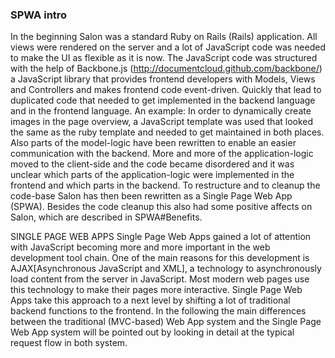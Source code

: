 ### SPWA intro
In the beginning Salon was a standard Ruby on Rails (Rails) application. All views were rendered on the server and a lot of JavaScript code was needed to make the UI as flexible as it is now. The JavaScript code was structured with the help of Backbone.js (http://documentcloud.github.com/backbone/) a JavaScript library that provides frontend developers with Models, Views and Controllers and makes frontend code event-driven. Quickly that lead to duplicated code that needed to get implemented in the backend language and in the frontend language. An example: In order to dynamically create images in the page overview, a JavaScript template was used that looked the same as the ruby template and needed to get maintained in both places. Also parts of the model-logic have been rewritten to enable an easier communication with the backend. More and more of the application-logic moved to the client-side and the code became disordered and it was unclear which parts of the application-logic were implemented in the frontend and which parts in the backend. 
To restructure and to cleanup the code-base Salon has then been rewritten as a Single Page Web App (SPWA). Besides the code cleanup this also had some positive affects on Salon, which are described in SPWA#Benefits.

SINGLE PAGE WEB APPS
Single Page Web Apps gained a lot of attention with JavaScript becoming more and more important in the web development tool chain. One of the main reasons for this development is AJAX[Asynchronous JavaScript and XML], a technology to asynchronously load content from the server in JavaScript. Most modern web pages use this technology to make their pages more interactive.
Single Page Web Apps take this approach to a next level by shifting a lot of traditional backend functions to the frontend.
In the following the main differences between the traditional (MVC-based) Web App system and the Single Page Web App system will be pointed out by looking in detail at the typical request flow in both system.